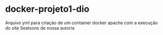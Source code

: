 # docker-projeto1-dio
Arquivo yml para criação de um container docker apache com a execução do site Seatsons de nossa autoria
